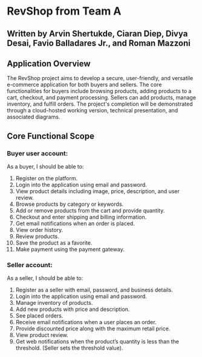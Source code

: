 # RevShop from Team A

## Written by Arvin Shertukde, Ciaran Diep, Divya Desai, Favio Balladares Jr., and Roman Mazzoni

## Application Overview
The RevShop project aims to develop a secure, user-friendly, and versatile e-commerce application for
both buyers and sellers. The core functionalities for buyers include browsing products, adding products
to a cart, checkout, and payment processing. Sellers can add products, manage inventory, and fulfill
orders. The project's completion will be demonstrated through a cloud-hosted working version, technical
presentation, and associated diagrams.

## Core Functional Scope

### Buyer user account:

As a buyer, I should be able to:
1. Register on the platform.
2. Login into the application using email and password.
3. View product details including image, price, description, and user review.
4. Browse products by category or keywords.
5. Add or remove products from the cart and provide quantity.
6. Checkout and enter shipping and billing information.
7. Get email notifications when an order is placed.
8. View order history.
9. Review products.
10. Save the product as a favorite.
11. Make payment using the payment gateway.

### Seller account:

As a seller, I should be able to:
1. Register as a seller with email, password, and business details.
2. Login into the application using email and password.
3. Manage inventory of products.
4. Add new products with price and description.
5. See placed orders.
6. Receive email notifications when a user places an order.
7. Provide discounted price along with the maximum retail price.
8. View product review.
9. Get web notifications when the product’s quantity is less than the threshold. (Seller sets the threshold value).

